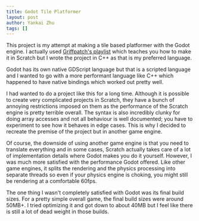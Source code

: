 ```yaml
---
title: Godot Tile Platformer
layout: post
author: Yankai Zhu
tags: []
---
```


This project is my attempt at making a tile based platformer with the Godot engine. I actually used [Griffpatch's playlist](https://www.youtube.com/playlist?list=PLy4zsTUHwGJIc90UaTKd-wpIH12FCSoLh) which teaches you how to make it in Scratch but I wrote the project in C++ as that is my preferred language.

Godot has its own native GDScript language but that is a scripted language and I wanted to go with a more performant language like C++ which happened to have native bindings which worked out pretty well.

I had wanted to do a project like this for a long time. Although it is possible to create very complicated projects in Scratch, they have a bunch of annoying restrictions imposed on them as the performance of the Scratch engine is pretty terrible overall. The syntax is also incredibly clunky for doing array accesses and not all behaviour is well documented; you have to experiment to see how it behaves in edge cases. This is why I decided to recreate the premise of the project but in another game engine.

Of course, the downside of using another game engine is that you need to translate everything and in some cases, Scratch actually takes care of a lot of implementation details where Godot makes you do it yourself. However, I was much more satisfied with the performance Godot offered. Like other game engines, it splits the rendering and the physics processing into separate threads so even if your physics engine is choking, you might still be rendering at a comfortable 60fps.

The one thing I wasn't completely satisfied with Godot was its final build sizes. For a pretty simple overall game, the final build sizes were around 50MB+. I tried optimizing it and got down to about 40MB but I feel like there is still a lot of dead weight in those builds.
